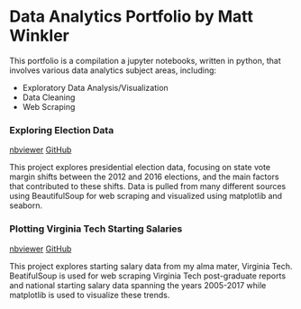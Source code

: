 # Data Analytics Portfolio by Matt Winkler
This portfolio is a compilation a jupyter notebooks, written in python, that involves various data analytics subject areas, including:
* Exploratory Data Analysis/Visualization
* Data Cleaning
* Web Scraping
### Exploring Election Data
<a href="https://nbviewer.jupyter.org/github/MWdataanalytics/Data_Analytics_Portfolio/blob/master/Notebooks/Exploring_Election_Data.ipynb">nbviewer</a> <a href="https://github.com/MWdataanalytics/Data_Analytics_Portfolio/blob/master/Notebooks/Exploring_Election_Data.ipynb">GitHub</a>

This project explores presidential election data, focusing on state vote margin shifts between the 2012 and 2016 elections, and the main factors that contributed to these shifts. Data is pulled from many different sources using BeautifulSoup for web scraping and visualized using matplotlib and seaborn.

### Plotting Virginia Tech Starting Salaries
<a href="http://nbviewer.jupyter.org/github/MWdataanalytics/Data_Analytics_Portfolio/blob/master/Notebooks/Plotting_Virginia_Tech_Starting_Salaries.ipynb">nbviewer</a> <a href="https://github.com/MWdataanalytics/Data_Analytics_Portfolio/blob/master/Notebooks/Plotting_Virginia_Tech_Starting_Salaries.ipynb">GitHub</a>

This project explores starting salary data from my alma mater, Virginia Tech. BeatifulSoup is used for web scraping Virginia Tech post-graduate reports and national starting salary data spanning the years 2005-2017 while matplotlib is used to visualize these trends. 
